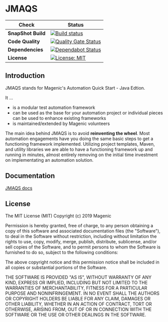 # JMAQS

| Check | Status |
|-------|--------|
|**SnapShot Build**|[![Build status](https://dev.azure.com/MagenicOpen/JMAQS/_apis/build/status/JMAQS-SnapShot-CI)](https://dev.azure.com/MagenicOpen/JMAQS/_build/latest?definitionId=13)|
|**Code Quality**|[![Quality Gate Status](https://sonarcloud.io/api/project_badges/measure?project=com.magenic.jmaqs%3Ajmaqs-framework&metric=alert_status)](https://sonarcloud.io/dashboard?id=com.magenic.jmaqs%3Ajmaqs-framework)|
|**Dependencies**|[![Dependabot Status](https://api.dependabot.com/badges/status?host=github&repo=Magenic/JMAQS)](https://dependabot.com)|
|**License**|[![License: MIT](https://img.shields.io/badge/License-MIT-green.svg)](https://raw.githubusercontent.com/Magenic/JMAQS/master/LICENSE)| 

## Introduction 
JMAQS stands for Magenic's Automation Quick Start - Java Edtion.

It …
 - is a modular test automation framework
 - can be used as the base for your automation project or individual pieces can be used to enhance existing frameworks
 - is maintained/extended by Magenic volunteers

The main idea behind JMAQS is to avoid **reinventing the wheel**. Most automation engagements have you doing the same basic steps to get a functioning framework implemented. Utilizing project templates, Maven, and utility libraries we are able to have a functioning framework up and running in minutes, almost entirely removing on the initial time investment on implementating an automation solution.

## Documentation
[JMAQS docs](https://magenic.github.io/JMAQS/#/)

## License
The MIT License (MIT)
Copyright (c) 2019 Magenic

Permission is hereby granted, free of charge, to any person obtaining a copy of this software and associated documentation files (the "Software"), to deal in the Software without restriction, including without limitation the rights to use, copy, modify, merge, publish, distribute, sublicense, and/or sell copies of the Software, and to permit persons to whom the Software is furnished to do so, subject to the following conditions:

The above copyright notice and this permission notice shall be included in all copies or substantial portions of the Software.

THE SOFTWARE IS PROVIDED "AS IS", WITHOUT WARRANTY OF ANY KIND, EXPRESS OR IMPLIED, INCLUDING BUT NOT LIMITED TO THE WARRANTIES OF MERCHANTABILITY, FITNESS FOR A PARTICULAR PURPOSE AND NONINFRINGEMENT. IN NO EVENT SHALL THE AUTHORS OR COPYRIGHT HOLDERS BE LIABLE FOR ANY CLAIM, DAMAGES OR OTHER LIABILITY, WHETHER IN AN ACTION OF CONTRACT, TORT OR OTHERWISE, ARISING FROM, OUT OF OR IN CONNECTION WITH THE SOFTWARE OR THE USE OR OTHER DEALINGS IN THE SOFTWARE.
